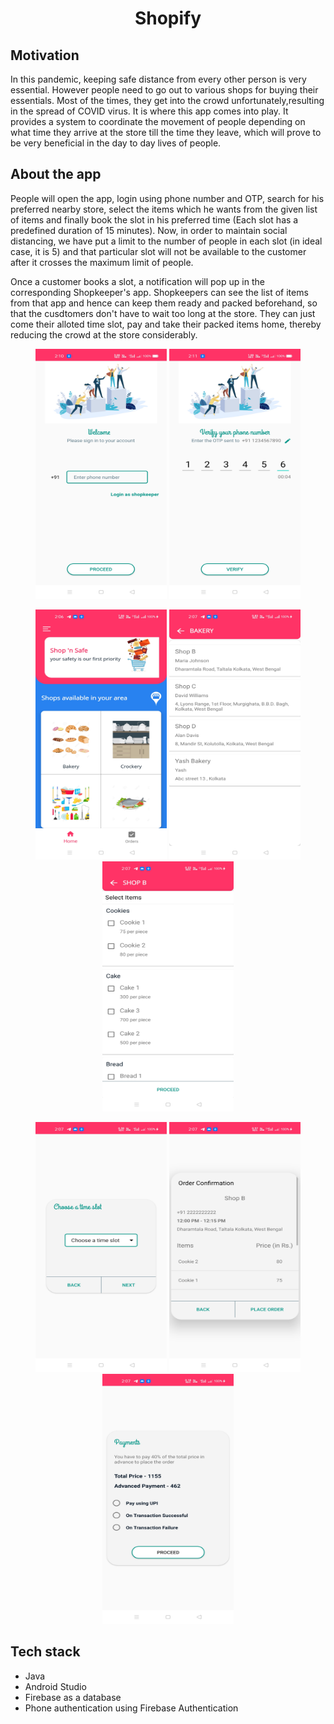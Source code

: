 # <div align = "center">Shopify</div>

## Motivation
In this pandemic, keeping safe distance from every other person is very essential. However people need to go out to various shops for buying their essentials. 
Most of the times, they get into the crowd unfortunately,resulting in the spread of COVID virus.
It is where this app comes into play. It provides a system to coordinate the movement of people depending on what time they arrive at the
store till the time they leave, which will prove to be very beneficial in the day to day lives of people.

## About the app
People will open the app, login using phone number and OTP, search for his preferred nearby
store, select the items which he wants from the given list of items and finally book the
slot in his preferred time (Each slot has a predefined duration of 15 minutes). 
Now, in order to maintain social distancing, we have put a limit to the number of people in each slot (in ideal
case, it is 5) and that particular slot will not be available to the customer after it crosses
the maximum limit of people.

Once a customer books a slot, a notification will pop up in the corresponding Shopkeeper's app.
Shopkeepers can see the list of items from that app and hence can keep them ready and packed beforehand, so that the cusdtomers don't have
to wait too long at the store. They can just come their alloted time slot, pay and take their packed items home, thereby reducing the crowd at the store considerably.

<p align="center">
     <img src="/Screenshots/Screenshot_2021-06-06-14-10-32-27_21030d31dc05c1ccf317e5cdef84a3a6.jpg" width="210" height="400" alt="IMG"/>
  <img src="/Screenshots/Screenshot_2021-06-06-14-11-10-55_21030d31dc05c1ccf317e5cdef84a3a6.jpg" width="210" height="400" alt="IMG"/>
</p>

<p align="center">
  <img src="/Screenshots/Screenshot_2021-06-06-14-06-59-19_21030d31dc05c1ccf317e5cdef84a3a6 - Copy.jpg" width="210" height="400" alt="IMG"/>
  <img src="/Screenshots/Screenshot_2021-06-06-14-07-10-66_21030d31dc05c1ccf317e5cdef84a3a6 - Copy.jpg" width="210" height="400" alt="IMG"/>
  <img src="/Screenshots/Screenshot_2021-06-06-14-07-22-19_21030d31dc05c1ccf317e5cdef84a3a6 - Copy.jpg" width="210" height="400" alt="IMG"/>
</p>

<p align="center">
  <img src="/Screenshots/Screenshot_2021-06-06-14-07-36-59_21030d31dc05c1ccf317e5cdef84a3a6.jpg" width="210" height="400" alt="IMG"/>
  <img src="/Screenshots/Screenshot_2021-06-06-14-07-52-14_21030d31dc05c1ccf317e5cdef84a3a6.jpg" width="210" height="400" alt="IMG"/>
  <img src="/Screenshots/Screenshot_2021-06-06-14-07-58-75_21030d31dc05c1ccf317e5cdef84a3a6.jpg" width="210" height="400" alt="IMG"/>
</p>

## Tech stack
- Java
- Android Studio
- Firebase as a database
- Phone authentication using Firebase Authentication
